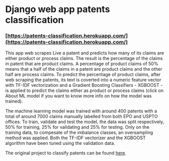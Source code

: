 # Django web app patents classification

### [https://patents-classification.herokuapp.com/](https://patents-classification.herokuapp.com/)

This app web scrapes Live a patent and predicts how many of its claims are either product or process claims. The result is the percentage of the claims in patent that are product claims. A percentage of product claims of 50% means that a half of the claims in a patent are product claims and the other half are process claims. 
To predict the percentage of product claims, after web scraping the patents, its text is coverted into a numeric feature vector with TF-IDF vectorization and a Gradient Boosting Classifiers - XGBOOST - is applied to predict the claims either as product or process claims (click on About ML model if you want to know more info on how the model was trained).

The machine learning model was trained with around 400 patents with a total of around 7000 claims manually labelled from both EPO and USPTO offices. To train, validate and test the model, the data was split respectively, 50% for training, 25% for validating and 25% for testing. Only on the training data, to compesate of the imbalance classes, an oversampling method was applied. Both the TF-IDF vectorizer and the XGBOOST algorithm have been tuned using the validation data. 

The original project to classify patents can be found [here](https://github.com/rcasaluce/final_project).

